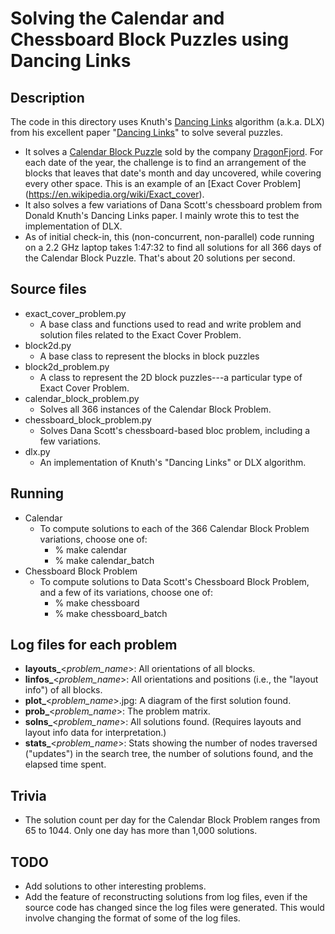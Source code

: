 # Solving the Calendar and Chessboard Block Puzzles using Dancing Links

## Description
The code in this directory uses Knuth's [Dancing Links](https://en.wikipedia.org/wiki/Dancing_Links) algorithm (a.k.a. DLX) from his excellent paper "[Dancing Links](https://arxiv.org/pdf/cs/0011047.pdf)" to solve several puzzles.
* It solves a [Calendar Block Puzzle](https://www.dragonfjord.com/product/a-puzzle-a-day/) sold by the company [DragonFjord](https://www.dragonfjord.com/). For each date of the year, the challenge is to find an arrangement of the blocks that leaves that date's month and day uncovered, while covering every other space. This is an example of an [Exact Cover Problem]
(https://en.wikipedia.org/wiki/Exact_cover).
* It also solves a few variations of Dana Scott's chessboard problem from Donald Knuth's Dancing Links paper. I mainly wrote this to test the implementation of DLX.
* As of initial check-in, this (non-concurrent, non-parallel) code running on a 2.2 GHz laptop takes 1:47:32 to find all solutions for all 366 days of the Calendar Block Puzzle. That's about 20 solutions per second.

## Source files
* exact_cover_problem.py
  * A base class and functions used to read and write problem and solution files related to the Exact Cover Problem.
* block2d.py
  * A base class to represent the blocks in block puzzles
* block2d_problem.py
  * A class to represent the 2D block puzzles---a particular type of Exact Cover Problem.
* calendar_block_problem.py
  * Solves all 366 instances of the Calendar Block Problem.
* chessboard_block_problem.py
  * Solves Dana Scott's chessboard-based bloc problem, including a few variations.
* dlx.py
  * An implementation of Knuth's "Dancing Links" or DLX algorithm.

## Running
  * Calendar
    * To compute solutions to each of the 366 Calendar Block Problem variations, choose one of:
      * % make calendar
      * % make calendar_batch
  * Chessboard Block Problem
    * To compute solutions to Data Scott's Chessboard Block Problem, and a few of its variations, choose one of:
      * % make chessboard
      * % make chessboard_batch

## Log files for each problem
  * **layouts_**<*problem_name*>: All orientations of all blocks.
  * **linfos_**<*problem_name*>: All orientations and positions (i.e., the "layout info") of all blocks.
  * **plot_**<*problem_name*>.jpg: A diagram of the first solution found.
  * **prob_**<*problem_name*>: The problem matrix.
  * **solns_**<*problem_name*>: All solutions found. (Requires layouts and layout info data for interpretation.)
  * **stats_**<*problem_name*>: Stats showing the number of nodes traversed ("updates") in the search tree, the number of solutions found, and the elapsed time spent.

## Trivia
  * The solution count per day for the Calendar Block Problem ranges from 65 to 1044. Only one day has more than 1,000 solutions.
 
## TODO
  * Add solutions to other interesting problems.
  * Add the feature of reconstructing solutions from log files, even if the source code has changed since the log files were generated. This would involve changing the format of some of the log files. 
